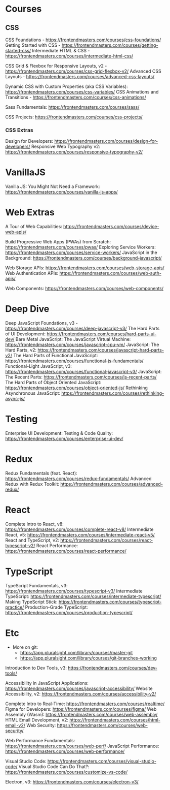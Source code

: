 # Courses

## CSS

CSS Foundations - https://frontendmasters.com/courses/css-foundations/
Getting Started with CSS - https://frontendmasters.com/courses/getting-started-css/
Intermediate HTML & CSS - https://frontendmasters.com/courses/intermediate-html-css/

CSS Grid & Flexbox for Responsive Layouts, v2 - https://frontendmasters.com/courses/css-grid-flexbox-v2/
Advanced CSS Layouts - https://frontendmasters.com/courses/advanced-css-layouts/

Dynamic CSS with Custom Properties (aka CSS Variables): https://frontendmasters.com/courses/css-variables/
CSS Animations and Transitions - https://frontendmasters.com/courses/css-animations/

Sass Fundamentals: https://frontendmasters.com/courses/sass/

CSS Projects: https://frontendmasters.com/courses/css-projects/

### CSS Extras

Design for Developers: https://frontendmasters.com/courses/design-for-developers/
Responsive Web Typography v2: https://frontendmasters.com/courses/responsive-typography-v2/

# VanillaJS

Vanilla JS: You Might Not Need a Framework: https://frontendmasters.com/courses/vanilla-js-apps/

# Web Extras

A Tour of Web Capabilities: https://frontendmasters.com/courses/device-web-apis/

Build Progressive Web Apps (PWAs) from Scratch: https://frontendmasters.com/courses/pwas/
Exploring Service Workers: https://frontendmasters.com/courses/service-workers/
JavaScript in the Background: https://frontendmasters.com/courses/background-javascript/

Web Storage APIs: https://frontendmasters.com/courses/web-storage-apis/
Web Authentication APIs: https://frontendmasters.com/courses/web-auth-apis/

Web Components: https://frontendmasters.com/courses/web-components/

# Deep Dive

Deep JavaScript Foundations, v3 - https://frontendmasters.com/courses/deep-javascript-v3/
The Hard Parts of UI Development: https://frontendmasters.com/courses/hard-parts-ui-dev/
Bare Metal JavaScript: The JavaScript Virtual Machine: https://frontendmasters.com/courses/javascript-cpu-vm/
JavaScript: The Hard Parts, v2: https://frontendmasters.com/courses/javascript-hard-parts-v2/
The Hard Parts of Functional JavaScript: https://frontendmasters.com/courses/functional-js-fundamentals/
Functional-Light JavaScript, v3: https://frontendmasters.com/courses/functional-javascript-v3/
JavaScript: The Recent Parts: https://frontendmasters.com/courses/js-recent-parts/
The Hard Parts of Object Oriented JavaScript: https://frontendmasters.com/courses/object-oriented-js/
Rethinking Asynchronous JavaScript: https://frontendmasters.com/courses/rethinking-async-js/

# Testing

Enterprise UI Development: Testing & Code Quality: https://frontendmasters.com/courses/enterprise-ui-dev/

# Redux

Redux Fundamentals (feat. React): https://frontendmasters.com/courses/redux-fundamentals/
Advanced Redux with Redux Toolkit: https://frontendmasters.com/courses/advanced-redux/

# React

Complete Intro to React, v8: https://frontendmasters.com/courses/complete-react-v8/
Intermediate React, v5: https://frontendmasters.com/courses/intermediate-react-v5/
React and TypeScript, v2: https://frontendmasters.com/courses/react-typescript-v2/
React Performance: https://frontendmasters.com/courses/react-performance/

# TypeScript

TypeScript Fundamentals, v3: https://frontendmasters.com/courses/typescript-v3/
Intermediate TypeScript: https://frontendmasters.com/courses/intermediate-typescript/
Making TypeScript Stick: https://frontendmasters.com/courses/typescript-practice/
Production-Grade TypeScript: https://frontendmasters.com/courses/production-typescript/

# Etc

- More on git:
  - https://app.pluralsight.com/library/courses/master-git
  - https://app.pluralsight.com/library/courses/git-branches-working

Introduction to Dev Tools, v3: https://frontendmasters.com/courses/dev-tools/

Accessibility in JavaScript Applications: https://frontendmasters.com/courses/javascript-accessibility/
Website Accessibility, v2: https://frontendmasters.com/courses/accessibility-v2/

Complete Intro to Real-Time: https://frontendmasters.com/courses/realtime/
Figma for Developers: https://frontendmasters.com/courses/figma/
Web Assembly (Wasm): https://frontendmasters.com/courses/web-assembly/
HTML Email Development, v2: https://frontendmasters.com/courses/html-email-v2/
Web Security: https://frontendmasters.com/courses/web-security/

Web Performance Fundamentals: https://frontendmasters.com/courses/web-perf/
JavaScript Performance: https://frontendmasters.com/courses/web-performance/

Visual Studio Code: https://frontendmasters.com/courses/visual-studio-code/
Visual Studio Code Can Do That?: https://frontendmasters.com/courses/customize-vs-code/

Electron, v3: https://frontendmasters.com/courses/electron-v3/
